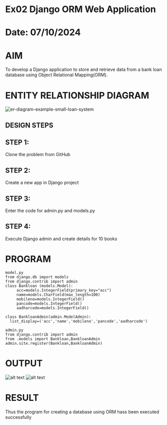 # Ex02 Django ORM Web Application
# Date: 07/10/2024
# AIM
To develop a Django application to store and retrieve data from a bank loan database using Object Relational Mapping(ORM).

# ENTITY RELATIONSHIP DIAGRAM
![er-diagram-example-small-loan-system](https://github.com/user-attachments/assets/434fa92b-4825-4d7f-a644-96f626194b1f)

## DESIGN STEPS
## STEP 1:
Clone the problem from GitHub

## STEP 2:
Create a new app in Django project

## STEP 3:
Enter the code for admin.py and models.py

## STEP 4:
Execute Django admin and create details for 10 books

# PROGRAM
```
model.py
from django.db import models
from django.contrib import admin
class Bankloan (models.Model):
     acc=models.IntegerField(primary_key="acc")
     name=models.CharField(max_length=100)
     mobileno=models.IntegerField()
     pancode=models.IntegerField()
     aadharcode=models.IntegerField()
     
class BankloanAdmin(admin.ModelAdmin):
  list_display=('acc','name','mobileno','pancode','aadharcode')

admin.py
from django.contrib import admin
from .models import Bankloan,BankloanAdmin
admin.site.register(Bankloan,BankloanAdmin)
```

# OUTPUT
![alt text](<Screenshot 2024-12-06 134809.png>)
![alt text](<Screenshot 2024-12-06 134412.png>)
# RESULT
Thus the program for creating a database using ORM hass been executed successfully
